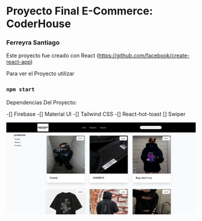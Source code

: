 # Proyecto Final E-Commerce: CoderHouse

### Ferreyra Santiago

Este proyecto fue creado con React (https://github.com/facebook/create-react-app)

Para ver el Proyecto utilizar
### `npm start`

Dependencias Del Proyecto:

-[] Firebase
-[] Material UI
-[] Tailwind CSS
-[] React-hot-toast
[] Swiper

![](https://github.com/Ferreyra-Santiago/Systematic/blob/master/systematic-img.jpg)
